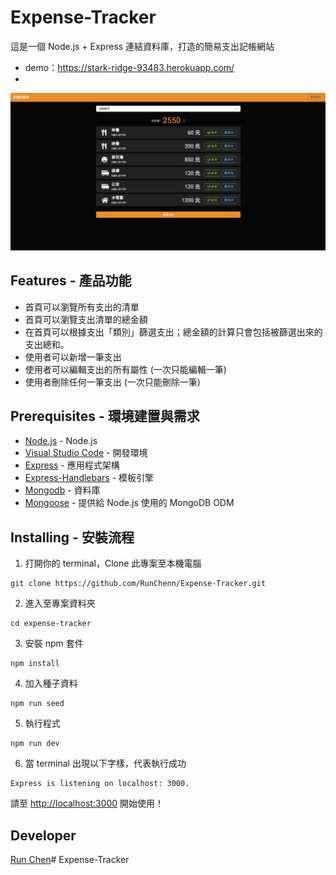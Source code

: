 # Expense-Tracker
這是一個 Node.js + Express 連結資料庫，打造的簡易支出記帳網站
- demo：https://stark-ridge-93483.herokuapp.com/
- 
![image](https://github.com/RunChenn/Expense-Tracker/blob/main/expense-tracker.png)

## Features - 產品功能
- 首頁可以瀏覽所有支出的清單
- 首頁可以瀏覽支出清單的總金額
- 在首頁可以根據支出「類別」篩選支出；總金額的計算只會包括被篩選出來的支出總和。
- 使用者可以新增一筆支出
- 使用者可以編輯支出的所有屬性 (一次只能編輯一筆)
- 使用者刪除任何一筆支出 (一次只能刪除一筆)

## Prerequisites - 環境建置與需求
- [Node.js](https://nodejs.org/en/) - Node.js
- [Visual Studio Code](https://visualstudio.microsoft.com/zh-hant/) - 開發環境
- [Express](https://github.com/Eason0in/Restaurant-CRUD) - 應用程式架構
- [Express-Handlebars](https://www.npmjs.com/package/express-handlebars) - 模板引擎
- [Mongodb](https://www.mongodb.com/) - 資料庫
- [Mongoose](https://github.com/Automattic/mongoose) - 提供給 Node.js 使用的 MongoDB ODM

## Installing - 安裝流程
1. 打開你的 terminal，Clone 此專案至本機電腦

```
git clone https://github.com/RunChenn/Expense-Tracker.git
```

2. 進入至專案資料夾

```
cd expense-tracker
```

3. 安裝 npm 套件

```
npm install
```

4. 加入種子資料

```
npm run seed
```

5. 執行程式

```
npm run dev
```

6. 當 terminal 出現以下字樣，代表執行成功

```
Express is listening on localhost: 3000.
```

請至 [http://localhost:3000](http://localhost:3000) 開始使用！

## Developer
[Run Chen](https://github.com/RunChenn)# Expense-Tracker
